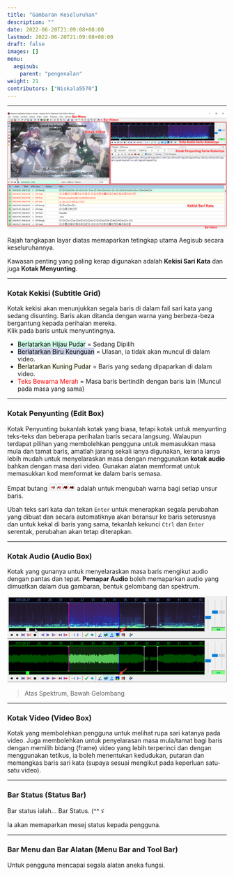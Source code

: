 ```yaml
---
title: "Gambaran Keseluruhan"
description: ""
date: 2022-06-20T21:09:08+08:00
lastmod: 2022-06-20T21:09:08+08:00
draft: false
images: []
menu:
  aegisub:
    parent: "pengenalan"
weight: 21
contributors: ["Niskala5570"]
---
```


---

![Tetingkap Utama](aegi-tetingkap-utama.png)

Rajah tangkapan layar diatas memaparkan tetingkap utama Aegisub secara keseluruhannya.

Kawasan penting yang paling kerap digunakan adalah **Kekisi Sari Kata** dan juga **Kotak Menyunting**.

---

### Kotak Kekisi (Subtitle Grid)

Kotak kekisi akan menunjukkan segala baris di dalam fail sari kata yang sedang disunting.
Baris akan ditanda dengan warna yang berbeza-beza bergantung kepada perihalan mereka.
<br>Klik pada baris untuk menyuntingnya.

* <span style="background-color:#ceffe7; color: black">Berlatarkan Hijau Pudar</span> = Sedang Dipilih
* <span style="background-color:#ced4e9; color: black">Berlatarkan Biru Keunguan</span> = Ulasan, ia tidak akan muncul di dalam video.
* <span style="background-color:#fffdea; color: black">Berlatarkan Kuning Pudar</span> = Baris yang sedang dipaparkan di dalam video.
* <span style="color:#FF0000">Teks Bewarna Merah</span> = Masa baris bertindih dengan baris lain (Muncul pada masa yang sama)

---

### Kotak Penyunting (Edit Box)

Kotak Penyunting bukanlah kotak yang biasa, tetapi kotak untuk menyunting teks-teks dan beberapa perihalan baris secara langsung.
Walaupun terdapat pilihan yang membolehkan pengguna untuk memasukkan masa mula dan tamat baris, amatlah jarang sekali ianya digunakan, kerana ianya lebih mudah untuk menyelaraskan masa dengan menggunakan **kotak audio** bahkan dengan masa dari video.
Gunakan alatan memformat untuk memasukkan kod memformat ke dalam baris semasa.

Empat butang <img src="aegi-pemilih-warna.png" alt="Butang Pemilih Warna AB" width="12%"> adalah untuk mengubah warna bagi setiap unsur baris.

Ubah teks sari kata dan tekan `Enter` untuk menerapkan segala perubahan yang dibuat dan secara automatiknya akan beransur ke baris seterusnya dan untuk kekal di baris yang sama, tekanlah kekunci `Ctrl` dan `Enter` serentak, perubahan akan tetap diterapkan.

---

### Kotak Audio (Audio Box)

Kotak yang gunanya untuk menyelaraskan masa baris mengikut audio dengan pantas dan tepat.
**Pemapar Audio** boleh memaparkan audio yang dimuatkan dalam dua gambaran, bentuk gelombang dan spektrum.

![Mod Paparan Audio](aegi-mod-audio.png)
> Atas Spektrum, Bawah Gelombang

---

### Kotak Video (Video Box)

Kotak yang membolehkan pengguna untuk melihat rupa sari katanya pada video.
Juga membolehkan untuk penyelarasan masa mula/tamat bagi baris dengan memilih bidang (frame) video yang lebih terperinci dan
dengan menggunakan tetikus, ia boleh menentukan kedudukan, putaran dan memangkas baris sari kata (supaya sesuai mengikut pada keperluan satu-satu video).

---

### Bar Status (Status Bar)

Bar status ialah... Bar Status. (^^ゞ

Ia akan memaparkan mesej status kepada pengguna.

---

### Bar Menu dan Bar Alatan (Menu Bar and Tool Bar)

Untuk pengguna mencapai segala alatan aneka fungsi.
